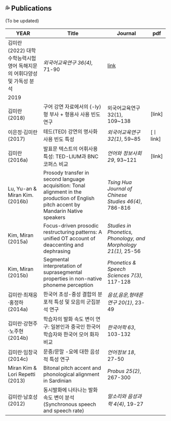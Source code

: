 ## 💦 Publications

(To be updated)

| YEAR | Title|Journal|pdf|
|---|---|---|---|
| 김미란(2022)  대학수학능력시험 영어 독해지문의 어휘다양성 및 가독성 분석  | _외국어교육연구 36(4),_ 71-90  | [link](https://www.kci.go.kr/kciportal/landing/article.kci?arti_id=ART002898744#none)|  
|2019 | | |
|김미란(2018)|구어 강연 자료에서의 {-ly}형 부사 + 형용사 사용 빈도 연구|외국어교육연구 32(1), 109~138|[link]|
|이은정·김미란(2017)|테드(TED) 강연의 명사화 사용 빈도 특성|_외국어교육연구 32(1)_, 59~85|[ㅣlink]|
|김미란(2016a)|발표문 텍스트의 어휘사용 특성: TED-LIUM과 BNC코퍼스 비교|_언어와 정보사회 29_, 93~121|[link]|
|Lu, Yu-an & Miran Kim. (2016b)|Prosody transfer in second language acquisition: Tonal alignment in the production of English pitch accent by Mandarin Native speakers|_Tsing Hua Journal of Chinese Studies 46(4)_, 786-816||
|Kim, Miran (2015a)|Focus-driven prosodic restructuring patterns: A unified OT account of deaccenting and dephrasing|_Studies in Phonetics, Phonology, and Morphology 21(1),_ 25-56||
|Kim, Miran (2015b)|Segmental interpretation of suprasegmental properties in non-native phoneme perception|_Phonetics & Speech Sciences 7(3),_ 117-128||
|김미란·최재웅·홍정하(2014a)|한국어 초성-중성 결합의 분포적 특성 및 모음의 군집분석 연구|_음성,음운,형태론 연구 20(1)_, 23-49||
|김미란·강현주·노주현(2014b)|학습자의 발화 속도 변이 연구: 일본인과 중국인 한국어 학습자와 한국어 모어 화자 비교|_한국어학 63_, 103-132||
|김미란·임창국(2014c)|문중/문말 -요에 대한 음성적 특성 연구|_언어정보 18_, 27-50||
|Miran Kim & Lori Repetti (2013)|Bitonal pitch accent and phonological alignment in Sardinian|_Probus 25(2)_, 267-300||
|김미란·남호성(2012)| 동시발화에 나타나는 발화 속도 변이 분석(Synchronous speech and speech rate)|_말소리와 음성과학 4(4)_, 19-27||
